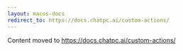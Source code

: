 ```yaml
---
layout: macos-docs
redirect_to: https://docs.chatpc.ai/custom-actions/
---
```


Content moved to https://docs.chatpc.ai/custom-actions/